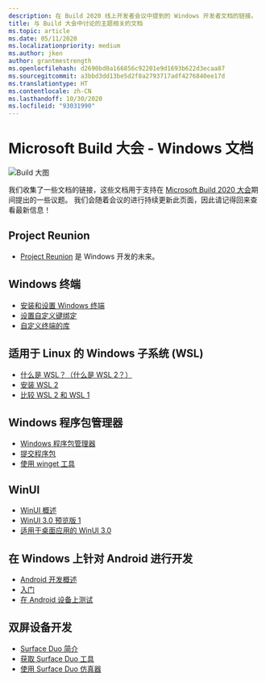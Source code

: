 ```yaml
---
description: 在 Build 2020 线上开发者会议中提到的 Windows 开发者文档的链接。
title: 与 Build 大会中讨论的主题相关的文档
ms.topic: article
ms.date: 05/11/2020
ms.localizationpriority: medium
ms.author: jken
author: grantmestrength
ms.openlocfilehash: d2690bd0a166856c92201e9d1693b622d3ecaa87
ms.sourcegitcommit: a3bbd3dd13be5d2f8a2793717adf4276840ee17d
ms.translationtype: HT
ms.contentlocale: zh-CN
ms.lasthandoff: 10/30/2020
ms.locfileid: "93031990"
---
```

# <a name="microsoft-build---the-windows-documentation"></a>Microsoft Build 大会 - Windows 文档

![Build 大图](../images/build-banner.jpeg)

我们收集了一些文档的链接，这些文档用于支持在 [Microsoft Build 2020 大会](https://mybuild.microsoft.com)期间提出的一些议题。 我们会随着会议的进行持续更新此页面，因此请记得回来查看最新信息！

## <a name="project-reunion"></a>Project Reunion

* [Project Reunion](https://blogs.windows.com/windowsdeveloper/2020/05/19/developing-for-all-1-billion-windows-10-devices-and-beyond/) 是 Windows 开发的未来。

## <a name="windows-terminal"></a>Windows 终端

* [安装和设置 Windows 终端](/windows/terminal/get-started)
* [设置自定义键绑定](/windows/terminal/customize-settings/key-bindings)
* [自定义终端的库](/windows/terminal/custom-terminal-gallery/retro-command-prompt)

## <a name="windows-subsystem-for-linux-wsl"></a>适用于 Linux 的 Windows 子系统 (WSL)

* [什么是 WSL？（什么是 WSL 2？）](/windows/wsl/about)
* [安装 WSL 2](/windows/wsl/install-win10)
* [比较 WSL 2 和 WSL 1](/windows/wsl/compare-versions)

## <a name="windows-package-manager"></a>Windows 程序包管理器

* [Windows 程序包管理器](../../package-manager/index.md) 
* [提交程序包](../../package-manager/package/index.md)
* [使用 winget 工具](../../package-manager/winget/index.md)

## <a name="winui"></a>WinUI

* [WinUI 概述](../winui/index.md)
* [WinUI 3.0 预览版 1](../winui/winui3/index.md) 
* [适用于桌面应用的 WinUI 3.0](../winui/winui3/get-started-winui3-for-desktop.md)

## <a name="developing-for-android-on-windows"></a>在 Windows 上针对 Android 进行开发

* [Android 开发概述](../../android/overview.md)
* [入门](../../android/native-android.md)
* [在 Android 设备上测试](../../android/emulator.md)

## <a name="dual-screen-device-development"></a>双屏设备开发

* [Surface Duo 简介](https://www.microsoft.com/surface/devices/surface-duo)
* [获取 Surface Duo 工具](/dual-screen/android/get-duo-sdk?tabs=windows)
* [使用 Surface Duo 仿真器](/dual-screen/android/use-emulator?tabs=java%252cwindows)
